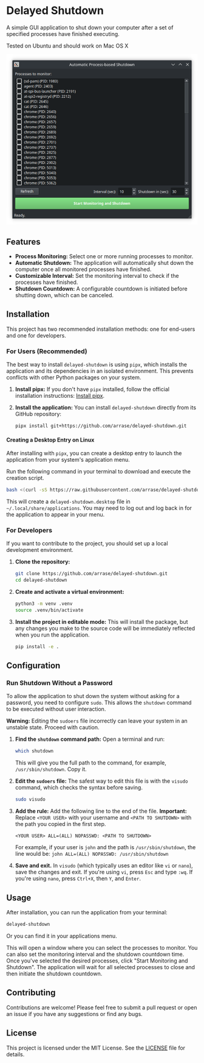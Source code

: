 # Delayed Shutdown

A simple GUI application to shut down your computer after a set of specified processes have finished executing.

Tested on Ubuntu and should work on Mac OS X

![Application Screenshot](screenshot.png)

## Features

- **Process Monitoring:** Select one or more running processes to monitor.
- **Automatic Shutdown:** The application will automatically shut down the computer once all monitored processes have finished.
- **Customizable Interval:** Set the monitoring interval to check if the processes have finished.
- **Shutdown Countdown:** A configurable countdown is initiated before shutting down, which can be canceled.

## Installation

This project has two recommended installation methods: one for end-users and one for developers.

### For Users (Recommended)

The best way to install `delayed-shutdown` is using `pipx`, which installs the application and its dependencies in an isolated environment. This prevents conflicts with other Python packages on your system.

1.  **Install pipx:**
    If you don't have `pipx` installed, follow the official installation instructions: [Install pipx](https://pipx.pypa.io/stable/installation/).

2.  **Install the application:**
    You can install `delayed-shutdown` directly from its GitHub repository:
    ```bash
    pipx install git+https://github.com/arrase/delayed-shutdown.git
    ```

#### Creating a Desktop Entry on Linux

After installing with `pipx`, you can create a desktop entry to launch the application from your system's application menu.

Run the following command in your terminal to download and execute the creation script.
```bash
bash <(curl -sS https://raw.githubusercontent.com/arrase/delayed-shutdown/refs/heads/main/create_desktop_entry.sh)
```

This will create a `delayed-shutdown.desktop` file in `~/.local/share/applications`. You may need to log out and log back in for the application to appear in your menu.

### For Developers

If you want to contribute to the project, you should set up a local development environment.

1.  **Clone the repository:**
    ```bash
    git clone https://github.com/arrase/delayed-shutdown.git
    cd delayed-shutdown
    ```

2.  **Create and activate a virtual environment:**
    ```bash
    python3 -m venv .venv
    source .venv/bin/activate
    ```

3.  **Install the project in editable mode:**
    This will install the package, but any changes you make to the source code will be immediately reflected when you run the application.
    ```bash
    pip install -e .
    ```

## Configuration

### Run Shutdown Without a Password

To allow the application to shut down the system without asking for a password, you need to configure `sudo`. This allows the `shutdown` command to be executed without user interaction.

**Warning:** Editing the `sudoers` file incorrectly can leave your system in an unstable state. Proceed with caution.

1.  **Find the `shutdown` command path:**
    Open a terminal and run:
    ```bash
    which shutdown
    ```
    This will give you the full path to the command, for example, `/usr/sbin/shutdown`. Copy it.

2.  **Edit the `sudoers` file:**
    The safest way to edit this file is with the `visudo` command, which checks the syntax before saving.
    ```bash
    sudo visudo
    ```

3.  **Add the rule:**
    Add the following line to the end of the file. **Important:** Replace `<YOUR USER>` with your username and `<PATH TO SHUTDOWN>` with the path you copied in the first step.

    ```
    <YOUR USER> ALL=(ALL) NOPASSWD: <PATH TO SHUTDOWN>
    ```

    For example, if your user is `john` and the path is `/usr/sbin/shutdown`, the line would be:
    `john ALL=(ALL) NOPASSWD: /usr/sbin/shutdown`

4.  **Save and exit.** In `visudo` (which typically uses an editor like `vi` or `nano`), save the changes and exit. If you're using `vi`, press `Esc` and type `:wq`. If you're using `nano`, press `Ctrl+X`, then `Y`, and `Enter`.

## Usage

After installation, you can run the application from your terminal:

```bash
delayed-shutdown
```

Or you can find it in your applications menu.

This will open a window where you can select the processes to monitor. You can also set the monitoring interval and the shutdown countdown time. Once you've selected the desired processes, click "Start Monitoring and Shutdown". The application will wait for all selected processes to close and then initiate the shutdown countdown.

## Contributing

Contributions are welcome! Please feel free to submit a pull request or open an issue if you have any suggestions or find any bugs.

## License

This project is licensed under the MIT License. See the [LICENSE](LICENSE) file for details.
